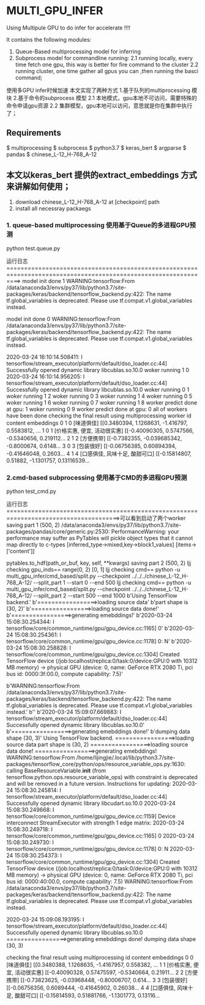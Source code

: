 # MULTI_GPU_INFER

Using Multipule GPU to do infer for accelerate !!!!

It contains the following modules:

1. Queue-Based multiprocessing model for inferring
2. Subprocess model for commandline running:
    2.1 running locally, every time fetch one gpu, this way is better for fire command to the cluster 
    2.2 running cluster, one time gather all gpus you can ,then running the basci command;
    
使用多GPU infer时候加速
本文实现了两种方式
1.基于队列的multiprocessing 模块
2.基于命令的subprocess 模型
  2.1 本地模式，gpu本地不可访问，需要特殊的命令申请gpu资源
  2.2 集群模型，gpu本地可以访问，意思就是你在集群中执行了；
    
## Requirements

$ multiprocessing
$ subprocess
$ python3.7
$ keras_bert
$ argparse
$ pandas
$ chinese_L-12_H-768_A-12


## 本文以keras_bert 提供的extract_embeddings 方式来讲解如何使用；
1. download chinese_L-12_H-768_A-12 at [checkpoint] path
2. install all necessray packaegs

### 1. queue-based multiprocessing 使用基于Queue的多进程GPU预测
python test.queue.py

运行日志 ================================================================================================================>
model init done 1
WARNING:tensorflow:From /data/anaconda3/envs/py37/lib/python3.7/site-packages/keras/backend/tensorflow_backend.py:422: The name tf.global_variables is deprecated. Please use tf.compat.v1.global_variables instead.

model init done 0
WARNING:tensorflow:From /data/anaconda3/envs/py37/lib/python3.7/site-packages/keras/backend/tensorflow_backend.py:422: The name tf.global_variables is deprecated. Please use tf.compat.v1.global_variables instead.

2020-03-24 16:10:14.508411: I tensorflow/stream_executor/platform/default/dso_loader.cc:44] Successfully opened dynamic library libcublas.so.10.0
woker running 1 0
2020-03-24 16:10:14.956205: I tensorflow/stream_executor/platform/default/dso_loader.cc:44] Successfully opened dynamic library libcublas.so.10.0
woker running 0 1
woker running 1 2
woker running 0 3
woker running 1 4
woker running 0 5
woker running 1 6
woker running 0 7
woker running 1 8
worker predict done at gpu: 1
woker running 0 9
worker predict done at gpu: 0
all of workers have been done
checking the final result using multiprocessing     worker  id             content                                         embeddings
0       1   0              [味道俱佳]  [[0.3480394, 1.1268631, -1.416797, 0.5583812, ...
1       0   1   [价格实惠, 便宜, 活动很实惠]  [[-0.40090305, 0.5747566, -0.5340656, 0.219112...
2       1   2              [方便携带]  [[-0.7382355, -0.039685342, -0.8000674, 0.6148...
3       0   3              [包装很好]  [[-0.06756385, 0.60894394, -0.41646048, 0.2603...
4       1   4  [口感俱佳, 风味十足, 酸甜可口]  [[-0.15814807, 0.51882, -1.1301757, 0.13116539...



### 2.cmd-based subprocessing 使用基于CMD的多进程GPU预测
python test_cmd.py

运行日志 ======================================================================================>可以看到启动了两个worker
saving part 1 (500, 2)
/data/anaconda3/envs/py37/lib/python3.7/site-packages/pandas/core/generic.py:2530: PerformanceWarning: 
your performance may suffer as PyTables will pickle object types that it cannot
map directly to c-types [inferred_type->mixed,key->block1_values] [items->['content']]

  pytables.to_hdf(path_or_buf, key, self, **kwargs)
saving part 2 (500, 2)
ljj checking gpu_inds== range(0, 2) [0, 1]
ljj checking cmd== python -u multi_gpu_infer/cmd_based/split.py --checkpoint ../../../chinese_L-12_H-768_A-12/ --split_part 1 --start 0 --end 500
ljj checking cmd== python -u multi_gpu_infer/cmd_based/split.py --checkpoint ../../../chinese_L-12_H-768_A-12/ --split_part 2 --start 500 --end 1000
b'Using TensorFlow backend.'
b'=================>loading source data'
b'part shape is  (30, 2)'
b'=================>loading source data done!'
b'=================>generating emebddings!'
b'2020-03-24 15:08:30.254344: I tensorflow/core/common_runtime/gpu/gpu_device.cc:1165]      0'
b'2020-03-24 15:08:30.254361: I tensorflow/core/common_runtime/gpu/gpu_device.cc:1178] 0:   N'
b'2020-03-24 15:08:30.258828: I tensorflow/core/common_runtime/gpu/gpu_device.cc:1304] Created TensorFlow device (/job:localhost/replica:0/task:0/device:GPU:0 with 10312 MB memory) -> physical GPU (device: 0, name: GeForce RTX 2080 Ti, pci bus id: 0000:3f:00.0, compute capability: 7.5)'

b'WARNING:tensorflow:From /data/anaconda3/envs/py37/lib/python3.7/site-packages/keras/backend/tensorflow_backend.py:422: The name tf.global_variables is deprecated. Please use tf.compat.v1.global_variables instead.'
b''
b'2020-03-24 15:09:07.669883: I tensorflow/stream_executor/platform/default/dso_loader.cc:44] Successfully opened dynamic library libcublas.so.10.0'
b'=================>generating emebddings done!'
b'dumping data shape  (30, 3)'
Using TensorFlow backend.
=================>loading source data
part shape is  (30, 2)
=================>loading source data done!
=================>generating emebddings!
WARNING:tensorflow:From /home/lijingjie/.local/lib/python3.7/site-packages/tensorflow_core/python/ops/resource_variable_ops.py:1630: calling BaseResourceVariable.__init__ (from tensorflow.python.ops.resource_variable_ops) with constraint is deprecated and will be removed in a future version.
Instructions for updating:
2020-03-24 15:08:30.245814: I tensorflow/stream_executor/platform/default/dso_loader.cc:44] Successfully opened dynamic library libcudart.so.10.0
2020-03-24 15:08:30.249668: I tensorflow/core/common_runtime/gpu/gpu_device.cc:1159] Device interconnect StreamExecutor with strength 1 edge matrix:
2020-03-24 15:08:30.249718: I tensorflow/core/common_runtime/gpu/gpu_device.cc:1165]      0 
2020-03-24 15:08:30.249730: I tensorflow/core/common_runtime/gpu/gpu_device.cc:1178] 0:   N 
2020-03-24 15:08:30.254373: I tensorflow/core/common_runtime/gpu/gpu_device.cc:1304] Created TensorFlow device (/job:localhost/replica:0/task:0/device:GPU:0 with 10312 MB memory) -> physical GPU (device: 0, name: GeForce RTX 2080 Ti, pci bus id: 0000:40:00.0, compute capability: 7.5)
WARNING:tensorflow:From /data/anaconda3/envs/py37/lib/python3.7/site-packages/keras/backend/tensorflow_backend.py:422: The name tf.global_variables is deprecated. Please use tf.compat.v1.global_variables instead.

2020-03-24 15:09:08.193195: I tensorflow/stream_executor/platform/default/dso_loader.cc:44] Successfully opened dynamic library libcublas.so.10.0
=================>generating emebddings done!
dumping data shape  (30, 3)

checking the final result using multiprocessing     id             content                                         embeddings
0   0              [味道俱佳]  [[0.3480388, 1.1268635, -1.4167957, 0.558382, ...
1   1   [价格实惠, 便宜, 活动很实惠]  [[-0.40090328, 0.57475597, -0.5340664, 0.21911...
2   2              [方便携带]  [[-0.73823625, -0.03968448, -0.80006707, 0.614...
3   3              [包装很好]  [[-0.06756356, 0.6089444, -0.41645902, 0.26038...
4   4  [口感俱佳, 风味十足, 酸甜可口]  [[-0.15814593, 0.51881766, -1.1301773, 0.13116...
